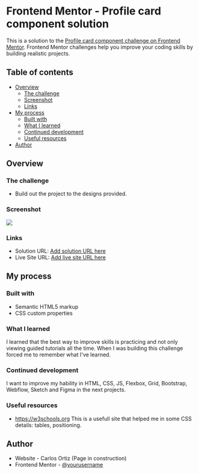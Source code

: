 # Frontend Mentor - Profile card component solution

This is a solution to the [Profile card component challenge on Frontend Mentor](https://www.frontendmentor.io/challenges/profile-card-component-cfArpWshJ). Frontend Mentor challenges help you improve your coding skills by building realistic projects. 

## Table of contents

- [Overview](#overview)
  - [The challenge](#the-challenge)
  - [Screenshot](#screenshot)
  - [Links](#links)
- [My process](#my-process)
  - [Built with](#built-with)
  - [What I learned](#what-i-learned)
  - [Continued development](#continued-development)
  - [Useful resources](#useful-resources)
- [Author](#author)


## Overview

### The challenge

- Build out the project to the designs provided.

### Screenshot

![](./screenshot.jpg)

### Links

- Solution URL: [Add solution URL here](https://your-solution-url.com)
- Live Site URL: [Add live site URL here](https://your-live-site-url.com)

## My process

### Built with

- Semantic HTML5 markup
- CSS custom properties


### What I learned

I learned that the best way to improve skills is practicing and not only viewing guided tutorials all the time. When I was building this challenge forced me to remember what I've learned.



### Continued development

I want to improve my hability in HTML, CSS, JS, Flexbox, Grid, Bootstrap, Webflow, Sketch and Figma in the next projects.


### Useful resources

- https://w3schools.org This is a usefull site that helped me in some CSS details: tables, positioning.



## Author

- Website - Carlos Ortiz (Page in construction)
- Frontend Mentor - [@yourusername](https://www.frontendmentor.io/profile/yourusername)




